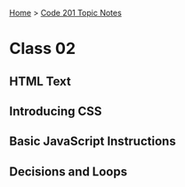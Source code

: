 [Home](README.md) > [Code 201 Topic Notes](201topicNotes.md)

# Class 02

## HTML Text


## Introducing CSS


## Basic JavaScript Instructions


## Decisions and Loops